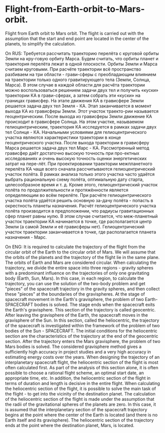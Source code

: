# Flight-from-Earth-orbit-to-Mars-orbit.
Flight from Earth orbit to Mars orbit. The flight is carried out with the assumption that the start and end point are located in the center of the planets, to simplify the calculation.

On RUS:
Требуется рассчитать траекторию перелёта с круговой орбиты Земли на кру-говую орбиту Марса. Будем считать, что орбиты планет и траектория перелёта лежат в одной плоскости. Орбиты Земли и Марса считаем круговыми.
         При расчёте траектории всё пространство разбиваем на три области - грави-сферы  с преобладающим влиянием на траектории только одного гравитирующего тела (Земли, Солнца, Марса). В этом случае в каждой области для расчёта траектории можно воспользоваться решением задачи двух тел и получить «куски» траектории КА в грави-сферах, а затем собрать эти «куски» на границах грависфер.
         На этапе движения КА в грависфере Земли решается задача двух тел Земля - КА. Этап заканчивается в момент выхода КА из грависферы Земли. Этот участок траекто-рии называется геоцентрическим. 
         После выхода из грависферы Земли движение КА происходит в грависфере Солнца. На этом участке, называемом гелиоцентрическим, траектория КА исследуется в рамках задачи двух тел Солнце - КА. Начальными условиями для гелиоцентрического участка являются характеристики траектории в конце геоцентрического участка.
         После выхода траектории в грависферу Марса решается задача двух тел Марс - КА.
         Рассмотренный метод грависфер даёт достаточно высокую точность при про-ектных исследованиях и очень высокую точность оценки энергетических затрат на пере-лёт.
         При проектировании траектории межпланетного перелёта КА чаще всего сначала рассчитываются гелиоцентрический участок полёта. В рамках анализа только этого участка  часто удаётся выбрать рациональную схему полёта, оптимальную дату старта, целесообразное время и т. д. Кроме этого, гелиоцентрический участок полёта по продолжительности и протяжённости является определяющим во всём перелёте.
        При расчёте гелиоцентрического участка полёта удаётся решить основную за-дачу полёта - попасть в окрестность планеты назначения.
        Расчёт гелиоцентрического участка полёта производится в предположении, что радиусы гравитационных сфер планет равны нулю. В этом случае считается, что меж-планетный участок траектории КА начинается в точке, где располагается центр Земли (а самой Земли и её грависферы нет). Гелиоцентрический участок траектории заканчивается в точке, где располагается планета назначения - Марс.

On ENG:
It is required to calculate the trajectory of the flight from the circular orbit of the Earth to the circular orbit of Mars. We will assume that the orbits of the planets and the trajectory of the flight lie in the same plane. The orbits of Earth and Mars are considered circular.
         When calculating the trajectory, we divide the entire space into three regions - gravity spheres with a predominant influence on the trajectories of only one gravitating body (Earth, Sun, Mars). In this case, in each region, to calculate the trajectory, you can use the solution of the two-body problem and get "pieces" of the spacecraft trajectory in the gravity spheres, and then collect these "pieces" at the boundaries of the gravispheres.
         At the stage of spacecraft movement in the Earth's gravisphere, the problem of two Earth-SPACECRAFT bodies is solved. The stage ends when the spacecraft exits the Earth's gravisphere. This section of the trajectory is called geocentric. 
         After leaving the gravisphere of the Earth, the spacecraft moves in the gravisphere of the Sun. In this section, called the heliocentric, the trajectory of the spacecraft is investigated within the framework of the problem of two bodies of the Sun - SPACECRAFT. The initial conditions for the heliocentric section are the characteristics of the trajectory at the end of the geocentric section.
         After the trajectory enters the Mars gravisphere, the problem of two Mars bodies is solved.
         The considered gravisphere method gives a sufficiently high accuracy in project studies and a very high accuracy in estimating energy costs over the years.
         When designing the trajectory of an interplanetary spacecraft flight, the heliocentric section of the flight is most often calculated first. As part of the analysis of this section alone, it is often possible to choose a rational flight scheme, an optimal start date, an appropriate time, etc. In addition, the heliocentric section of the flight in terms of duration and length is decisive in the entire flight.
        When calculating the heliocentric section of the flight, it is possible to solve the main task of the flight - to get into the vicinity of the destination planet.
        The calculation of the heliocentric section of the flight is made under the assumption that the radii of the gravitational spheres of the planets are zero. In this case, it is assumed that the interplanetary section of the spacecraft trajectory begins at the point where the center of the Earth is located (and there is no Earth itself and its gravisphere). The heliocentric section of the trajectory ends at the point where the destination planet, Mars, is located.
